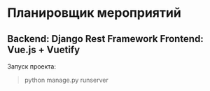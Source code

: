 Планировщик мероприятий
===
**Backend**: Django Rest Framework
**Frontend**: Vue.js + Vuetify
---
Запуск проекта:
> python manage.py runserver

